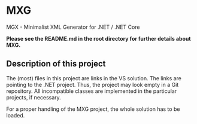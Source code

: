 ﻿# MXG
MGX - Minimalist XML Generator for .NET / .NET Core

**Please see the README.md in the root directory for further details about MXG.**

## Description of this project

The (most) files in this project are links in the VS solution.
The links are pointing to the .NET project. Thus, the project may look empty in a Git repository.
All incompatible classes are implemented in the particular projects, if necessary.

For a proper handling of the MXG project, the whole solution has to be loaded.

